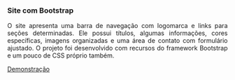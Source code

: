 ### Site com Bootstrap

<p align="justify">
O site apresenta uma barra de navegação com logomarca e links para seções determinadas. Ele possui títulos, algumas informações, cores específicas, imagens organizadas e uma área de contato com formulário ajustado. O projeto foi desenvolvido com recursos do framework Bootstrap e um pouco de CSS próprio também.
</p>

<a href="https://mayconfranca.github.io/site-com-bootstrap/">Demonstração</a>
